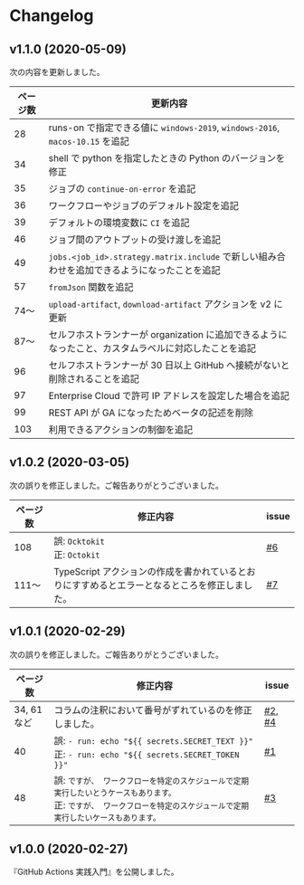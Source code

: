 # Changelog

## v1.1.0 (2020-05-09)

次の内容を更新しました。

| ページ数 | 更新内容 |
| --- | --- |
| 28 | runs-on で指定できる値に `windows-2019`, `windows-2016`, `macos-10.15` を追記 |
| 34 | shell で python を指定したときの Python のバージョンを修正 |
| 35 | ジョブの `continue-on-error` を追記 |
| 36 | ワークフローやジョブのデフォルト設定を追記 |
| 39 | デフォルトの環境変数に `CI` を追記 |
| 46 | ジョブ間のアウトプットの受け渡しを追記 |
| 49 | `jobs.<job_id>.strategy.matrix.include` で新しい組み合わせを追加できるようになったことを追記 |
| 57 | `fromJson` 関数を追記 |
| 74〜 | `upload-artifact`, `download-artifact` アクションを v2 に更新 |
| 87〜 | セルフホストランナーが organization に追加できるようになったこと、カスタムラベルに対応したことを追記 |
| 96 | セルフホストランナーが 30 日以上 GitHub へ接続がないと削除されることを追記 |
| 97 | Enterprise Cloud で許可 IP アドレスを設定した場合を追記 |
| 99 | REST API が GA になったためベータの記述を削除 |
| 103 | 利用できるアクションの制御を追記 |

## v1.0.2 (2020-03-05)

次の誤りを修正しました。ご報告ありがとうございました。

| ページ数 | 修正内容 | issue |
| --- | --- | --- |
| 108 | 誤: `Ocktokit`<br />正: `Octokit` | [#6](https://github.com/github-actions-up-and-running/contact/issues/6) |
| 111〜 | TypeScript アクションの作成を書かれているとおりにすすめるとエラーとなるところを修正しました。 | [#7](https://github.com/github-actions-up-and-running/contact/issues/7) |

## v1.0.1 (2020-02-29)

次の誤りを修正しました。ご報告ありがとうございました。

| ページ数 | 修正内容 | issue |
| --- | --- | --- |
| 34, 61 など | コラムの注釈において番号がずれているのを修正しました。 | [#2](https://github.com/github-actions-up-and-running/contact/issues/2), [#4](https://github.com/github-actions-up-and-running/contact/issues/4) |
| 40 | 誤: ```- run: echo "${{ secrets.SECRET_TEXT }}"```<br />正: ```- run: echo "${{ secrets.SECRET_TOKEN }}"``` | [#1](https://github.com/github-actions-up-and-running/contact/issues/1) |
| 48 | 誤: ```ですが、 ワークフローを特定のスケジュールで定期実行したいとうケースもあります。```<br />正: ```ですが、 ワークフローを特定のスケジュールで定期実行したいケースもあります。``` | [#3](https://github.com/github-actions-up-and-running/contact/issues/3) |

## v1.0.0 (2020-02-27)

『GitHub Actions 実践入門』を公開しました。
